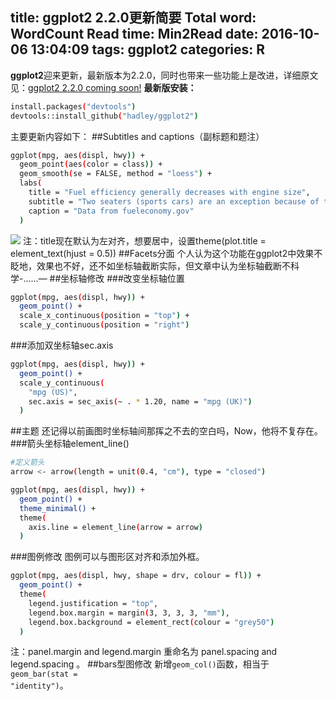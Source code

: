 title: ggplot2 2.2.0更新简要
Total word: WordCount
Read time: Min2Read
date: 2016-10-06 13:04:09
tags: ggplot2
categories: R
---
**ggplot2**迎来更新，最新版本为2.2.0，同时也带来一些功能上是改进，详细原文见：<a href="https://blog.rstudio.org/2016/09/30/ggplot2-2-2-0-coming-soon/" target="_blank">ggplot2 2.2.0 coming soon!</a>
**最新版安装：**
``` bash
install.packages("devtools")
devtools::install_github("hadley/ggplot2")
```
主要更新内容如下：
##Subtitles and captions（副标题和题注）
``` bash
ggplot(mpg, aes(displ, hwy)) +
  geom_point(aes(color = class)) +
  geom_smooth(se = FALSE, method = "loess") +
  labs(
    title = "Fuel efficiency generally decreases with engine size",
    subtitle = "Two seaters (sports cars) are an exception because of their light weight",
    caption = "Data from fueleconomy.gov"
  )
```
![](https://rstudioblog.files.wordpress.com/2016/09/unnamed-chunk-3-1.png?w=490)
注：title现在默认为左对齐，想要居中，设置<span class="myCode">theme(plot.title = element_text(hjust = 0.5))</span>
##Facets分面
个人认为这个功能在ggplot2中效果不眨地，效果也不好，还不如坐标轴截断实际，但文章中认为坐标轴截断不科学-……—
##坐标轴修改
###改变坐标轴位置
``` bash
ggplot(mpg, aes(displ, hwy)) + 
  geom_point() + 
  scale_x_continuous(position = "top") + 
  scale_y_continuous(position = "right")
```
###添加双坐标轴sec.axis
``` bash
ggplot(mpg, aes(displ, hwy)) + 
  geom_point() + 
  scale_y_continuous(
    "mpg (US)", 
    sec.axis = sec_axis(~ . * 1.20, name = "mpg (UK)")
  )
```
##主题
还记得以前画图时坐标轴间那挥之不去的空白吗，Now，他将不复存在。
###箭头坐标轴element_line()
``` bash
#定义箭头
arrow <- arrow(length = unit(0.4, "cm"), type = "closed")

ggplot(mpg, aes(displ, hwy)) + 
  geom_point() + 
  theme_minimal() + 
  theme(
    axis.line = element_line(arrow = arrow)
  )
```
###图例修改
图例可以与图形区对齐和添加外框。
``` bash
ggplot(mpg, aes(displ, hwy, shape = drv, colour = fl)) + 
  geom_point() + 
  theme(
    legend.justification = "top", 
    legend.box.margin = margin(3, 3, 3, 3, "mm"), 
    legend.box.background = element_rect(colour = "grey50")
  )
```
注：panel.margin and legend.margin 重命名为 panel.spacing and legend.spacing 。
##bars型图修改
新增<code>geom_col()</code>函数，相当于<code>geom_bar(stat = "identity")</code>。